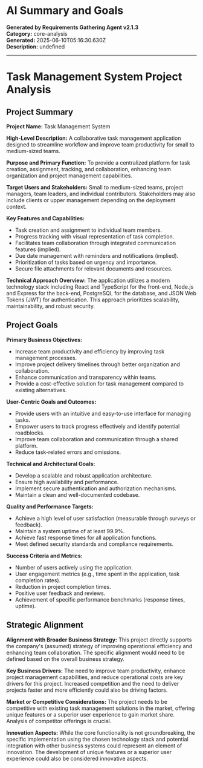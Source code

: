 # AI Summary and Goals

**Generated by Requirements Gathering Agent v2.1.3**  
**Category:** core-analysis  
**Generated:** 2025-06-10T05:16:30.630Z  
**Description:** undefined

---

# Task Management System Project Analysis

## Project Summary

**Project Name:** Task Management System

**High-Level Description:** A collaborative task management application designed to streamline workflow and improve team productivity for small to medium-sized teams.

**Purpose and Primary Function:** To provide a centralized platform for task creation, assignment, tracking, and collaboration, enhancing team organization and project management capabilities.

**Target Users and Stakeholders:** Small to medium-sized teams, project managers, team leaders, and individual contributors.  Stakeholders may also include clients or upper management depending on the deployment context.

**Key Features and Capabilities:**

* Task creation and assignment to individual team members.
* Progress tracking with visual representation of task completion.
* Facilitates team collaboration through integrated communication features (implied).
* Due date management with reminders and notifications (implied).
* Prioritization of tasks based on urgency and importance.
* Secure file attachments for relevant documents and resources.

**Technical Approach Overview:** The application utilizes a modern technology stack including React and TypeScript for the front-end, Node.js and Express for the back-end, PostgreSQL for the database, and JSON Web Tokens (JWT) for authentication. This approach prioritizes scalability, maintainability, and robust security.


## Project Goals

**Primary Business Objectives:**

* Increase team productivity and efficiency by improving task management processes.
* Improve project delivery timelines through better organization and collaboration.
* Enhance communication and transparency within teams.
* Provide a cost-effective solution for task management compared to existing alternatives.

**User-Centric Goals and Outcomes:**

* Provide users with an intuitive and easy-to-use interface for managing tasks.
* Empower users to track progress effectively and identify potential roadblocks.
* Improve team collaboration and communication through a shared platform.
* Reduce task-related errors and omissions.

**Technical and Architectural Goals:**

* Develop a scalable and robust application architecture.
* Ensure high availability and performance.
* Implement secure authentication and authorization mechanisms.
* Maintain a clean and well-documented codebase.

**Quality and Performance Targets:**

* Achieve a high level of user satisfaction (measurable through surveys or feedback).
* Maintain a system uptime of at least 99.9%.
* Achieve fast response times for all application functions.
* Meet defined security standards and compliance requirements.

**Success Criteria and Metrics:**

* Number of users actively using the application.
* User engagement metrics (e.g., time spent in the application, task completion rates).
* Reduction in project completion times.
* Positive user feedback and reviews.
* Achievement of specific performance benchmarks (response times, uptime).


## Strategic Alignment

**Alignment with Broader Business Strategy:**  This project directly supports the company's (assumed) strategy of improving operational efficiency and enhancing team collaboration.  The specific alignment would need to be defined based on the overall business strategy.

**Key Business Drivers:**  The need to improve team productivity, enhance project management capabilities, and reduce operational costs are key drivers for this project.  Increased competition and the need to deliver projects faster and more efficiently could also be driving factors.

**Market or Competitive Considerations:**  The project needs to be competitive with existing task management solutions in the market, offering unique features or a superior user experience to gain market share.  Analysis of competitor offerings is crucial.

**Innovation Aspects:** While the core functionality is not groundbreaking, the specific implementation using the chosen technology stack and potential integration with other business systems could represent an element of innovation.  The development of unique features or a superior user experience could also be considered innovative aspects.
